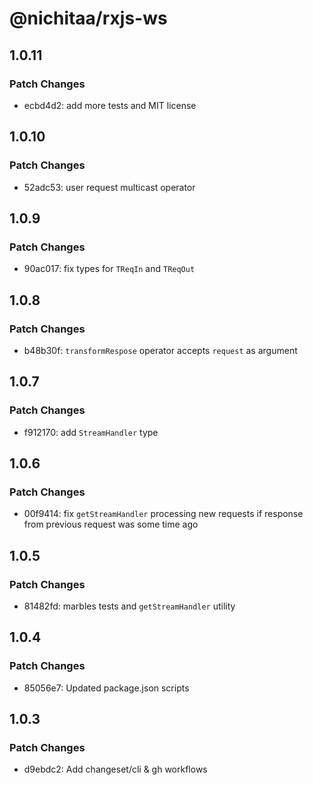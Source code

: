 # @nichitaa/rxjs-ws

## 1.0.11

### Patch Changes

- ecbd4d2: add more tests and MIT license

## 1.0.10

### Patch Changes

- 52adc53: user request multicast operator

## 1.0.9

### Patch Changes

- 90ac017: fix types for `TReqIn` and `TReqOut`

## 1.0.8

### Patch Changes

- b48b30f: `transformRespose` operator accepts `request` as argument

## 1.0.7

### Patch Changes

- f912170: add `StreamHandler` type

## 1.0.6

### Patch Changes

- 00f9414: fix `getStreamHandler` processing new requests if response from previous request was some time ago

## 1.0.5

### Patch Changes

- 81482fd: marbles tests and `getStreamHandler` utility

## 1.0.4

### Patch Changes

- 85056e7: Updated package.json scripts

## 1.0.3

### Patch Changes

- d9ebdc2: Add changeset/cli & gh workflows
